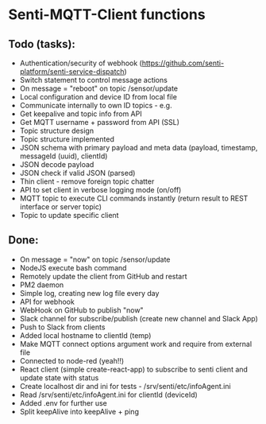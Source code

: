 # Senti-MQTT-Client functions

## Todo (tasks):
- Authentication/security of webhook (https://github.com/senti-platform/senti-service-dispatch)
- Switch statement to control message actions 
- On message = "reboot" on topic /sensor/update
- Local configuration and device ID from local file
- Communicate internally to own ID topics - e.g. 
- Get keepalive and topic info from API
- Get MQTT username + password from API (SSL)
- Topic structure design
- Topic structure implemented
- JSON schema with primary payload and meta data (payload, timestamp, messageId (uuid), clientId)
- JSON decode payload
- JSON check if valid JSON (parsed)
- Thin client - remove foreign topic chatter
- API to set client in verbose logging mode (on/off)
- MQTT topic to execute CLI commands instantly (return result to REST interface or server topic)
- Topic to update specific client 

## Done:
- On message = "now" on topic /sensor/update
- NodeJS execute bash command
- Remotely update the client from GitHub and restart
- PM2 daemon 
- Simple log, creating new log file every day
- API for webhook
- WebHook on GitHub to publish "now"
- Slack channel for subscribe/publish (create new channel and Slack App)
- Push to Slack from clients
- Added local hostname to clientId (temp)
- Make MQTT connect options argument work and require from external file
- Connected to node-red (yeah!!)
- React client (simple create-react-app) to subscribe to senti client and update state with status
- Create localhost dir and ini for tests - /srv/senti/etc/infoAgent.ini
- Read /srv/senti/etc/infoAgent.ini for clientId (deviceId)
- Added .env for further use
- Split keepAlive into keepAlive + ping

